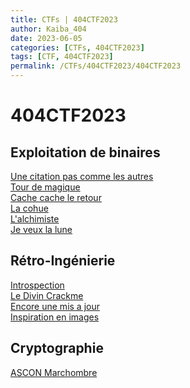```yaml
---
title: CTFs | 404CTF2023
author: Kaiba_404
date: 2023-06-05
categories: [CTFs, 404CTF2023]
tags: [CTF, 404CTF2023]
permalink: /CTFs/404CTF2023/404CTF2023
---
```

# 404CTF2023

## Exploitation de binaires
[Une citation pas comme les autres](/CTFs/404CTF2023/pwn/uneCitation1) <br>
[Tour de magique](/CTFs/404CTF2023/pwn/tourdemagique) <br> 
[Cache cache le retour](/CTFs/404CTF2023/pwn/cachecacheleretour) <br>
[La cohue](/CTFs/404CTF2023/pwn/lacohue) <br>
[L'alchimiste](/CTFs/404CTF2023/pwn/lalchimiste) <br>
[Je veux la lune](/CTFs/404CTF2023/pwn/jeveuxlalune) <br>

## Rétro-Ingénierie
[Introspection](/CTFs/404CTF2023/reverse/introspection) <br>
[Le Divin Crackme](/CTFs/404CTF2023/reverse/ledivinvrackme) <br>
[Encore une mis a jour](/CTFs/404CTF2023/reverse/encoreunemisajour) <br>
[Inspiration en images](/CTFs/404CTF2023/reverse/inspirationenimages) <br>

## Cryptographie

[ASCON Marchombre](/CTFs/404CTF2023/Cryptography/ASCONMarchombre) <br>
